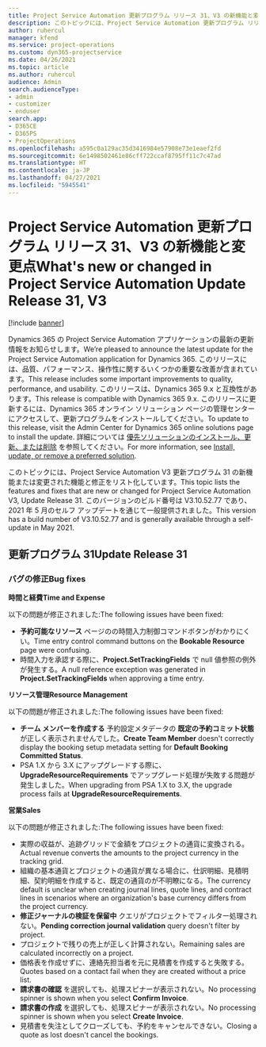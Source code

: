 ```yaml
---
title: Project Service Automation 更新プログラム リリース 31、V3 の新機能と変更点
description: このトピックには、Project Service Automation 更新プログラム リリース 31、V3 で利用可能な機能と修正をリスト化しています。
author: ruhercul
manager: kfend
ms.service: project-operations
ms.custom: dyn365-projectservice
ms.date: 04/26/2021
ms.topic: article
ms.author: ruhercul
audience: Admin
search.audienceType:
- admin
- customizer
- enduser
search.app:
- D365CE
- D365PS
- ProjectOperations
ms.openlocfilehash: a595c0a129ac35d3416984e57908e73e1eaef2fd
ms.sourcegitcommit: 6e1498502461e86cff722ccaf8795ff11c7c47ad
ms.translationtype: HT
ms.contentlocale: ja-JP
ms.lasthandoff: 04/27/2021
ms.locfileid: "5945541"
---
```

# <a name="whats-new-or-changed-in-project-service-automation-update-release-31-v3"></a><span data-ttu-id="89444-103">Project Service Automation 更新プログラム リリース 31、V3 の新機能と変更点</span><span class="sxs-lookup"><span data-stu-id="89444-103">What's new or changed in Project Service Automation Update Release 31, V3</span></span>

[!include [banner](../includes/psa-now-project-operations.md)]

<span data-ttu-id="89444-104">Dynamics 365 の Project Service Automation アプリケーションの最新の更新情報をお知らせします。</span><span class="sxs-lookup"><span data-stu-id="89444-104">We’re pleased to announce the latest update for the Project Service Automation application for Dynamics 365.</span></span> <span data-ttu-id="89444-105">このリリースには、品質、パフォーマンス、操作性に関するいくつかの重要な改善が含まれています。</span><span class="sxs-lookup"><span data-stu-id="89444-105">This release includes some important improvements to quality, performance, and usability.</span></span> <span data-ttu-id="89444-106">このリリースは、Dynamics 365 9.x と互換性があります。</span><span class="sxs-lookup"><span data-stu-id="89444-106">This release is compatible with Dynamics 365 9.x.</span></span> <span data-ttu-id="89444-107">このリリースに更新するには、Dynamics 365 オンライン ソリューション ページの管理センターにアクセスして、更新プログラムをインストールしてください。</span><span class="sxs-lookup"><span data-stu-id="89444-107">To update to this release, visit the Admin Center for Dynamics 365 online solutions page to install the update.</span></span> <span data-ttu-id="89444-108">詳細については [優先ソリューションのインストール、更新、または削除](/power-platform/admin/install-remove-preferred-solution) を参照してください。</span><span class="sxs-lookup"><span data-stu-id="89444-108">For more information, see [Install, update, or remove a preferred solution](/power-platform/admin/install-remove-preferred-solution).</span></span>

<span data-ttu-id="89444-109">このトピックには、Project Service Automation V3 更新プログラム 31 の新機能または変更された機能と修正をリスト化しています。</span><span class="sxs-lookup"><span data-stu-id="89444-109">This topic lists the features and fixes that are new or changed for Project Service Automation V3, Update Release 31.</span></span> <span data-ttu-id="89444-110">このバージョンのビルド番号は V3.10.52.77 であり、2021 年 5 月のセルフ アップデートを通じて一般提供されました。</span><span class="sxs-lookup"><span data-stu-id="89444-110">This version has a build number of V3.10.52.77 and is generally available through a self-update in May 2021.</span></span>

## <a name="update-release-31"></a><span data-ttu-id="89444-111">更新プログラム 31</span><span class="sxs-lookup"><span data-stu-id="89444-111">Update Release 31</span></span>

### <a name="bug-fixes"></a><span data-ttu-id="89444-112">バグの修正</span><span class="sxs-lookup"><span data-stu-id="89444-112">Bug fixes</span></span>

<span data-ttu-id="89444-113">**時間と経費**</span><span class="sxs-lookup"><span data-stu-id="89444-113">**Time and Expense**</span></span>

<span data-ttu-id="89444-114">以下の問題が修正されました:</span><span class="sxs-lookup"><span data-stu-id="89444-114">The following issues have been fixed:</span></span>

- <span data-ttu-id="89444-115">**予約可能なリソース** ページのの時間入力制御コマンドボタンがわかりにくい。</span><span class="sxs-lookup"><span data-stu-id="89444-115">Time entry control command buttons on the **Bookable Resource** page were confusing.</span></span>
- <span data-ttu-id="89444-116">時間入力を承認する際に、**Project.SetTrackingFields** で null 値参照の例外が発生する。</span><span class="sxs-lookup"><span data-stu-id="89444-116">A null reference exception was generated in **Project.SetTrackingFields** when approving a time entry.</span></span>

<span data-ttu-id="89444-117">**リソース管理**</span><span class="sxs-lookup"><span data-stu-id="89444-117">**Resource Management**</span></span>

<span data-ttu-id="89444-118">以下の問題が修正されました:</span><span class="sxs-lookup"><span data-stu-id="89444-118">The following issues have been fixed:</span></span>

- <span data-ttu-id="89444-119">**チーム メンバーを作成する** 予約設定メタデータの **既定の予約コミット状態** が正しく表示されませんでした。</span><span class="sxs-lookup"><span data-stu-id="89444-119">**Create Team Member** doesn't correctly display the booking setup metadata setting for **Default Booking Committed Status**.</span></span>
- <span data-ttu-id="89444-120">PSA 1.X から 3.X にアップグレードする際に、**UpgradeResourceRequirements** でアップグレード処理が失敗する問題が発生しました。</span><span class="sxs-lookup"><span data-stu-id="89444-120">When upgrading from PSA 1.X to 3.X, the upgrade process fails at **UpgradeResourceRequirements**.</span></span>


<span data-ttu-id="89444-121">**営業**</span><span class="sxs-lookup"><span data-stu-id="89444-121">**Sales**</span></span>

<span data-ttu-id="89444-122">以下の問題が修正されました:</span><span class="sxs-lookup"><span data-stu-id="89444-122">The following issues have been fixed:</span></span>

- <span data-ttu-id="89444-123">実際の収益が、追跡グリッドで金額をプロジェクトの通貨に変換される。</span><span class="sxs-lookup"><span data-stu-id="89444-123">Actual revenue converts the amounts to the project currency in the tracking grid.</span></span>
- <span data-ttu-id="89444-124">組織の基本通貨とプロジェクトの通貨が異なる場合に、仕訳明細、見積明細、契約明細を作成すると、既定の通貨のが不明瞭になる。</span><span class="sxs-lookup"><span data-stu-id="89444-124">The currency default is unclear when creating journal lines, quote lines, and contract lines in scenarios where an organization's base currency differs from the project currency.</span></span>
- <span data-ttu-id="89444-125">**修正ジャーナルの検証を保留中** クエリがプロジェクトでフィルター処理されない。</span><span class="sxs-lookup"><span data-stu-id="89444-125">**Pending correction journal validation** query doesn't filter by project.</span></span>
- <span data-ttu-id="89444-126">プロジェクトで残りの売上が正しく計算されない。</span><span class="sxs-lookup"><span data-stu-id="89444-126">Remaining sales are calculated incorrectly on a project.</span></span>
- <span data-ttu-id="89444-127">価格表を作成せずに、連絡先担当者を元に見積書を作成すると失敗する。</span><span class="sxs-lookup"><span data-stu-id="89444-127">Quotes based on a contact fail when they are created without a price list.</span></span>
- <span data-ttu-id="89444-128">**請求書の確認** を選択しても、処理スピナーが表示されない。</span><span class="sxs-lookup"><span data-stu-id="89444-128">No processing spinner is shown when you select **Confirm Invoice**.</span></span>
- <span data-ttu-id="89444-129">**請求書の作成** を選択しても、処理スピナーが表示されない。</span><span class="sxs-lookup"><span data-stu-id="89444-129">No processing spinner is shown when you select **Create Invoice**.</span></span>
- <span data-ttu-id="89444-130">見積書を失注としてクローズしても、予約をキャンセルできない。</span><span class="sxs-lookup"><span data-stu-id="89444-130">Closing a quote as lost doesn't cancel the bookings.</span></span>







